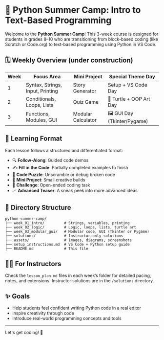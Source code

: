 # 🐍 Python Summer Camp: Intro to Text-Based Programming

Welcome to the **Python Summer Camp**! This 3-week course is designed for students in grades 8–10 who are transitioning from block-based coding (like Scratch or Code.org) to text-based programming using Python in VS Code.

## 🗓️ Weekly Overview (under construction)

| Week | Focus Area                       | Mini Project            | Special Theme Day        |
|------|----------------------------------|--------------------------|---------------------------|
| 1    | Syntax, Strings, Input, Printing | Story Generator          | Setup + VS Code Day       |
| 2    | Conditionals, Loops, Lists       | Quiz Game                | 🐢 Turtle + OOP Art Day    |
| 3    | Functions, Modules, GUI          | Modular Calculator       | 🖼️ GUI Day (Tkinter/Pygame) |

## 🧩 Learning Format
Each lesson follows a structured and differentiated format:

- 🔍 **Follow-Along**: Guided code demos
- ✍️ **Fill in the Code**: Partially completed examples to finish
- 🧩 **Code Puzzle**: Unscramble or debug broken code
- 🚀 **Mini Project**: Small creative builds
- 🎯 **Challenge**: Open-ended coding task
- 📈 **Advanced Teaser**: A sneak peek into more advanced ideas

## 📁 Directory Structure
```
python-summer-camp/
├── week_01_intro/         # Strings, variables, printing
├── week_02_logic/         # Logic, loops, lists, turtle art
├── week_03_modular_gui/   # Modular code, GUI (Tkinter or Pygame)
├── solutions/             # Instructor-only solutions
├── assets/                # Images, diagrams, screenshots
├── setup_instructions.md  # VS Code + Python setup guide
├── README.md              # This file
```

## 🧑‍🏫 For Instructors
Check the `lesson_plan.md` files in each week’s folder for detailed pacing, notes, and extensions. Instructor solutions are in the `/solutions` directory.

## ✨ Goals
- Help students feel confident writing Python code in a real editor
- Inspire creativity through code
- Introduce real-world programming concepts and tools

---

Let's get coding! 🚀
